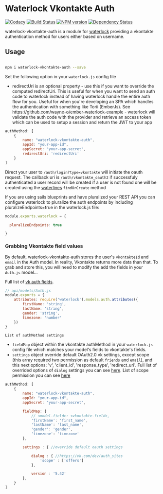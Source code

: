 # Waterlock Vkontakte Auth

[![Codacy](https://img.shields.io/codacy/e27821fb6289410b8f58338c7e0bc686.svg)](https://www.codacy.com/app/westtrade/waterlock-vkontakte-auth)
[![Build Status](https://img.shields.io/travis/westtrade/waterlock-vkontakte-auth.svg?style=flat)](https://travis-ci.org/westtrade/waterlock-vkontakte-auth) 
[![NPM version](https://img.shields.io/npm/v/waterlock-vkontakte-auth.svg?style=flat)](http://badge.fury.io/js/waterlock-vkontakte-auth) 
[![Dependency Status](https://gemnasium.com/westtrade/waterlock-vkontakte-auth.svg?style=flat)](https://gemnasium.com/westtrade/waterlock-vkontakte-auth)

waterlock-vkontakte-auth is a module for [waterlock](http://waterlock.ninja/)
providing a vkontakte authentication method for users either based on username.

## Usage

```bash

npm i waterlock-vkontakte-auth --save

```

Set the following option in your `waterlock.js` config file

- redirectUri is an optional property - use this if you want to override the computed redirectUri. This is useful for when you want to send an auth code to waterlock instead of having waterlock handle the entire auth flow for you. Useful for when you're developing an SPA which handles the authentication with something like Torii (EmberJs). See https://github.com/wayne-o/ember-waterlock-example - waterlock will validate the auth code with the provider and retrieve an access token which can be used to setup a session and return the JWT to your app


```js
authMethod: [
    {
        name: "waterlock-vkontakte-auth",
        appId: "your-app-id",
        appSecret: "your-app-secret",
        redirectUri: 'redirectUri'
    }
]
```

Direct your user to `/auth/login?type=vkontakte` will initiate the oauth request. The callback uri is `/auth/vkontakte_oauth2` if successfuly authenticated a user record will be created if a user is not found one will be created using the [waterlines](https://github.com/balderdashy/waterline) `findOrCreate` method

If you are using sails blueprints and have pluralized your REST API you can configure waterlock to pluralize the auth endpoints by including pluralizeEndpoints=true in the waterlock.js file:

```js
module.exports.waterlock = {

  pluralizeEndpoints: true

}
```

### Grabbing Vkontakte field values

By default, waterlock-vkontakte-auth stores the user's `vkontakteId` and `email` in the Auth model. In reality, Vkontakte returns more data than that.
To grab and store this, you will need to modify the add the fields in your `Auth.js` model...

Full list of [vk auth fields](https://vk.com/dev/fields).


```js
// api/models/Auth.js
module.exports = {
    attributes: require('waterlock').models.auth.attributes({
        firstName: 'string',
        lastName: 'string',
        gender: 'string',
        timezone: 'number'
    })
}
```

`` List of authMethod settings ``

- `fieldMap` object within the vkontakte authMethod in your `waterlock.js` config file which matches your model's fields to vkontakte's fields.
- `settings` object override default OAuth2.0 vk settings, except scope (this array required two permission as default `friends` and `email`), and this next options: 'v', 'client_id', 'response_type', 'redirect_uri'. Full list of overrided options of `dialog` settings you can see [here](https://vk.com/dev/auth_sites). List of scope permission you can see [here](https://vk.com/dev/permissions)




```js
authMethod: [
    {
        name: "waterlock-vkontakte-auth",
        appId: "your-app-id",
        appSecret: "your-app-secret",

        fieldMap: { 
            // <model-field>: <vkontakte-field>,
            'firstName': 'first_name',
            'lastName': 'last_name',
            'gender': 'gender',
            'timezone': 'timezone'
        },

        settings : { //override default oauth settings

            dialog : { //https://vk.com/dev/auth_sites
                'scope' : ['offers']
            },

            version : '5.42'
        },
    }
]
```
